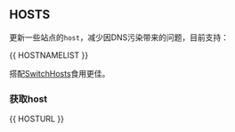 ## HOSTS

更新一些站点的`host`，减少因DNS污染带来的问题，目前支持：

{{ HOSTNAMELIST }}

搭配[SwitchHosts](https://github.com/oldj/SwitchHosts)食用更佳。

### 获取host

{{ HOSTURL }}

